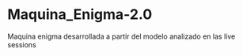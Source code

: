 # Maquina_Enigma-2.0
 Maquina enigma desarrollada a partir del modelo analizado en las live sessions 
